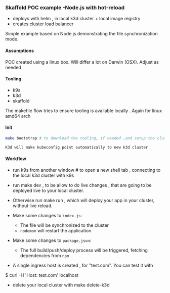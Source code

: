 ###  Skaffold POC example -Node.js with hot-reload

- deploys with helm , in local k3d cluster + local image registry
- creates cluster load balancer

Simple example based on Node.js demonstrating the file synchronization mode.

#### Assumptions

POC created using a linux box. Will differ a lot on Darwin (OSX). Adjust as needed

#### Tooling

- k9s
- k3d
- skaffold

The makefile flow tries to ensure tooling is available locally . Again for linux amd64 arch

#### Init

```bash
make bootstrap # to download the tooling, if needed ,and setup the cluster. This will take a few minutes on first run.

K3d will make kubeconfig point automatically to new k3d cluster

```

#### Workflow

* run k9s from another window # to open a new shell tab , connecting to the local k3d cluster with k9s

* run make dev , to be allow to do live changes , that are going to be deployed live to your local cluster.

* Otherwise run make run , which will deploy your app in your cluster, without live reload.

* Make some changes to `index.js`:
    * The file will be synchronized to the cluster
    * `nodemon` will restart the application
    
* Make some changes to `package.json`:
    * The full build/push/deploy process will be triggered, fetching dependencies from `npm`

* A single ingress host is created , for "test.com". You can test it with

$ curl -H 'Host: test.com' localhost

* delete your local cluster with make delete-k3d

